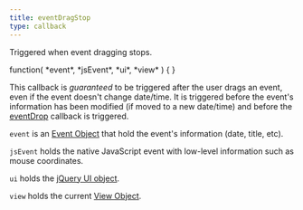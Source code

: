 ```yaml
---
title: eventDragStop
type: callback
---
```


Triggered when event dragging stops.

<div class='spec' markdown='1'>
function( *event*, *jsEvent*, *ui*, *view* ) { }
</div>

This callback is *guaranteed* to be triggered after the user drags an event, even if the event doesn't change date/time. It is triggered before the event's information has been modified (if moved to a new date/time) and before the [eventDrop](eventDrop) callback is triggered.

`event` is an [Event Object](event-object) that hold the event's information (date, title, etc).

`jsEvent` holds the native JavaScript event with low-level information such as mouse coordinates.

`ui` holds the [jQuery UI object](http://jqueryui.com/demos/draggable/).

`view` holds the current [View Object](view-object).
